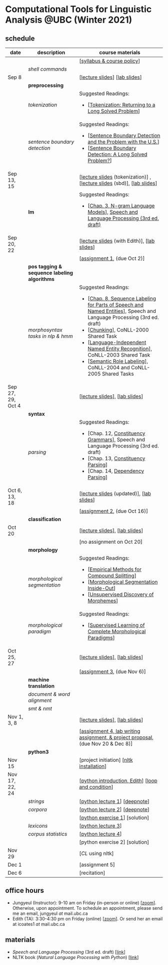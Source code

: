 # Computational Tools for Linguistic Analysis @UBC (Winter 2021)

## schedule
| date |	description	 |course materials |
| ------------ | ------------ | ------------  |
|  |  | [[syllabus & course policy](https://www.overleaf.com/read/twjqrgnvwzdq)] |
|  | *shell commands*  |  |
| Sep 8 |   | [[lecture slides](https://www.overleaf.com/read/fqqrwxqkjmtb)] [[lab slides](https://www.overleaf.com/read/djddcbxmfqhj)] |
|  | **preprocessing**  | |
|  |  *tokenization*  |  Suggested Readings:  <ul><li>[[Tokenization: Returning to a Long Solved Problem](http://aclweb.org/anthology/P/P12/P12-2074.pdf)]</li></ul>  |
|   | *sentence boundary detection*   |   Suggested Readings:  <ul><li>[[Sentence Boundary Detection and the Problem with the U.S.](http://aclweb.org/anthology/N/N09/N09-2061.pdf)]</li><li>[[Sentence Boundary Detection: A Long Solved Problem?](http://aclweb.org/anthology/C/C12/C12-2096.pdf)]</li></ul> |
| Sep 13, 15 |   | [[lecture slides](https://www.overleaf.com/read/scpjfcgjvqyt) (tokenization)] , [[lecture slides](https://www.overleaf.com/read/wkpzqvvqfgmf) (sbd)], [[lab slides](https://www.overleaf.com/read/nfnzdfpcvnqq)] |
|  | **lm**  | Suggested Readings:  <ul><li>[[Chap. 3, N-gram Language Models](https://web.stanford.edu/~jurafsky/slp3/3.pdf)], [Speech and Language Processing (3rd ed. draft)](https://web.stanford.edu/~jurafsky/slp3/)</li></ul>  |
| Sep 20, 22 |   | [[lecture slides](https://www.overleaf.com/read/fwxbpssbqkkm) (with Edith)], [[lab slides](https://www.overleaf.com/read/zkqkxkvjdrrb)]  |
|  |   | [[assignment 1](https://www.overleaf.com/read/rsrrcjdnpkvf), (due Oct 2)]   |
|  | **pos tagging & sequence labeling algorithms**  | |
|  | *morphosyntax tasks in nlp & hmm* |  Suggested Readings:  <ul><li>[[Chap. 8, Sequence Labeling for Parts of Speech and Named Entities](https://web.stanford.edu/~jurafsky/slp3/8.pdf)], Speech and Language Processing (3rd ed. draft)</li>  <li>[[Chunking](https://www.clips.uantwerpen.be/conll2000/chunking/)], CoNLL-2000 Shared Task</li> <li>[[Language-Independent Named Entity Recognition](https://www.clips.uantwerpen.be/conll2003/ner/)], CoNLL-2003 Shared Task</li><li>[[Semantic Role Labeling](http://www.lsi.upc.edu/~srlconll/)], CoNLL-2004 and CoNLL-2005 Shared Tasks</li> </ul>  |
| Sep 27, 29, Oct 4 |   | [[lecture slides](https://www.overleaf.com/read/hxwyvymgyxsy)], [[lab slides](https://www.overleaf.com/read/drrppbcnfdhy)] |
|  | **syntax**  | |
|  | *parsing* |  Suggested Readings:  <ul><li>[Chap. 12, [Constituency Grammars](https://web.stanford.edu/~jurafsky/slp3/12.pdf)], Speech and Language Processing (3rd ed. draft)</li>   <li>[Chap. 13, [Constituency Parsing](https://web.stanford.edu/~jurafsky/slp3/13.pdf)]</li>   <li>[Chap. 14, [Dependency Parsing](https://web.stanford.edu/~jurafsky/slp3/14.pdf)]</li> </ul>  |
| Oct 6, 13, 18 |   | [[lecture slides](https://www.overleaf.com/read/qbymzwsmjrxf) (updated)], [[lab slides](https://www.overleaf.com/read/vjmzpzgyctvm)] |
|  |   | [[assignment 2](https://www.overleaf.com/read/bhzxzfjtfdfb), (due Oct 16)]   |
|  | **classification**  | |
| Oct 20 |  | [[lecture slides](https://www.overleaf.com/read/mmxnxpbkrgmh)], [[lab slides](https://www.overleaf.com/read/qtfbvxhdqvnv)] |
|  |   | [no assignment on Oct 20]  |
|  | **morphology**  | |
|  | *morphological segmentation*  | Suggested Readings:  <ul><li>[[Empirical Methods for Compound Splitting](http://www.aclweb.org/anthology/E03-1076)]</li> <li>[[Morphological Segmentation Inside-Out](https://www.aclweb.org/anthology/D16-1256/)]</li><li>[[Unsupervised Discovery of Morphemes](http://aclweb.org/anthology/W02-0603)]</li></ul>  |
|  | *morphological paradigm* | Suggested Readings:  <ul><li>[[Supervised Learning of Complete Morphological Paradigms](https://www.aclweb.org/anthology/N13-1138)]</li></ul>  |
| Oct 25, 27 |   | [[lecture slides](https://www.overleaf.com/read/dddsbnghbhwd)], [[lab slides](https://www.overleaf.com/read/pcpsmmyvfktw)] |
|  |   | [[assignment 3](https://www.overleaf.com/read/mwrnhhyhfqvy), (due Nov 6)]   |
|  | **machine translation**  | |
|  | *document & word alignment*  |  |
|  | *smt & nmt* |  |
| Nov 1, 3, 8  |   | [[lecture slides](https://www.overleaf.com/read/pkcygpwhfmcy)], [[lab slides](https://www.overleaf.com/read/qswvsmjdymcg)] |
|  |   | [[assignment 4, lab writing assignment, & project proposal](https://www.overleaf.com/read/wrswgmqbvfds), (due Nov 20 & Dec 8)]   |
|  | **python3**  | |
| Nov 15  |   | [project initiation] [[nltk installation](https://github.com/jungyeul/computational-tools-for-linguistic-analysis-ubc/blob/main/labs/python3/LING242_NLTK_intro.ipynb)] |
| Nov 17, 22, 24  |    | [[python introduction, Edith](https://github.com/jungyeul/computational-tools-for-linguistic-analysis-ubc/tree/main/labs/python3)] [[loop and condition](https://www.overleaf.com/read/nnccjgwjvxwh)] |
| | *strings* | [[python lecture 1](https://github.com/jungyeul/computational-tools-for-linguistic-analysis-ubc/blob/main/labs/python3/LING242_python_lecture1.ipynb)] [[deepnote](https://deepnote.com/project/LING-242-Python-November-2021-frddKr9HQouJKzt5Mq7fTg/%2FLING242_python_lecture1.ipynb)] |
| | *corpora* | [[python lecture 2](https://github.com/jungyeul/computational-tools-for-linguistic-analysis-ubc/blob/main/labs/python3/LING242_python_lecture2.ipynb)] [[deepnote](https://deepnote.com/project/LING-242-Python-November-2021-frddKr9HQouJKzt5Mq7fTg/%2FLING242_python_lecture2.ipynb)] |
| | | [[python exercise 1](https://github.com/jungyeul/computational-tools-for-linguistic-analysis-ubc/blob/main/labs/python3/LING242_python_ex1.ipynb)] [solution] |
| | *lexicons* | [[python lecture 3](https://github.com/jungyeul/computational-tools-for-linguistic-analysis-ubc/blob/main/labs/python3/LING242_python_lecture3.ipynb)] |
| | *corpus statistics* | [[python lecture 4](https://github.com/jungyeul/computational-tools-for-linguistic-analysis-ubc/blob/main/labs/python3/LING242_python_lecture4.ipynb)] |
| | | [python exercise 2] [solution] |
| Nov 29  |    | [*CL* using nltk] |
| Dec 1 |    | [assignment 5] |
| Dec 6 |    | [recitation] |


## office hours
* Jungyeul (Instructor): 9-10 am on Friday (in-person or online) [[zoom](https://ubc.zoom.us/j/4232149833?pwd=NDRpUFR4VjVWM2Qyd2sweGpNaFBadz09)]. Otherwise, upon appointment. To schedule an appointment, please send me an email, jungyeul _at_ mail.ubc.ca
* Edith (TA): 3:30-4:30 pm on Friday (online) [[zoom](https://zoom.us/j/6819608527?pwd=UHViTnhMYjM5enhiR1lBMWZKR2sxdz09)]. Or send her an email at icoates1 _at_ mail.ubc.ca

## materials
* _Speech and Language Processing_ (3rd ed. draft) [[link](https://web.stanford.edu/~jurafsky/slp3/)]
* NLTK book (_Natural Language Processing with Python_) [[link](https://www.nltk.org/book/)]
